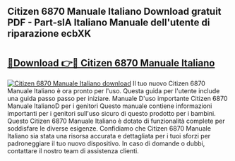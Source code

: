 ## Citizen 6870 Manuale Italiano Download gratuit PDF - Part-slA Italiano Manuale dell'utente di riparazione ecbXK

# <h2><a href="http://dfaft7.blite.top/?on=Citizen+6870+Manuale+Italiano">🔗Download 👉🔴 Citizen 6870 Manuale Italiano</a></h2>

[![Citizen 6870 Manuale Italiano download](https://i.imgur.com/lujVjoI.png)](http://dfaft7.blite.top/?on=Citizen+6870+Manuale+Italiano)
Il tuo nuovo Citizen 6870 Manuale Italiano è ora pronto per l'uso. Questa guida per l'utente include una guida passo passo per iniziare. Manuale D'uso importante Citizen 6870 Manuale ItalianoD per i genitori Questo manuale contiene informazioni importanti per i genitori sull'uso sicuro di questo prodotto per i bambini. Questo Citizen 6870 Manuale Italiano è dotato di funzionalità complete per soddisfare le diverse esigenze. Confidiamo che Citizen 6870 Manuale Italiano sia stata una risorsa accurata e dettagliata per i tuoi sforzi per padroneggiare il tuo nuovo dispositivo. In caso di domande o dubbi, contattare il nostro team di assistenza clienti.
